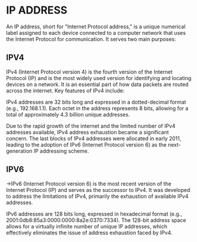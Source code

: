 # IP ADDRESS

An IP address, short for "Internet Protocol address," is a unique numerical label assigned to each device connected to a computer network that uses the Internet Protocol for communication. It serves two main purposes:

## IPV4

IPv4 (Internet Protocol version 4) is the fourth version of the Internet Protocol (IP) and is the most widely used version for identifying and locating devices on a network. It is an essential part of how data packets are routed across the internet.
Key features of IPv4 include:

IPv4 addresses are 32 bits long and expressed in a dotted-decimal format (e.g., 192.168.1.1).
Each octet in the address represents 8 bits, allowing for a total of approximately 4.3 billion unique addresses.

Due to the rapid growth of the internet and the limited number of IPv4 addresses available,
IPv4 address exhaustion became a significant concern. The last blocks of IPv4 addresses were allocated in early 2011,
leading to the adoption of IPv6 (Internet Protocol version 6) as the next-generation IP addressing scheme.

## IPV6

->IPv6 (Internet Protocol version 6) is the most recent version of the Internet Protocol (IP) and serves as the successor to IPv4. It was developed to address the limitations of IPv4,
primarily the exhaustion of available IPv4 addresses.

IPv6 addresses are 128 bits long, expressed in hexadecimal format (e.g., 2001:0db8:85a3:0000:0000:8a2e:0370:7334). The 128-bit address space allows for a virtually infinite number of unique IP addresses,
which effectively eliminates the issue of address exhaustion faced by IPv4.
